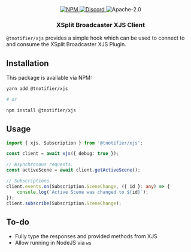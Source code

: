 <div align="center">
    <a href="https://www.npmjs.com/package/@tnotifier/xjs" target="_blank">
        <img src="https://img.shields.io/npm/v/@tnotifier/xjs?style=flat-square" alt="NPM" />
    </a>
    <a href="https://discord.gg/XMrHXtN" target="_blank">
        <img src="https://img.shields.io/discord/123906549860139008?color=7289DA&label=discord&logo=discord&logoColor=FFFFFF&style=flat-square" alt="Discord" />
    </a>
    <img src="https://img.shields.io/npm/l/@tnotifier/xjs?style=flat-square" alt="Apache-2.0" />
    <h3>XSplit Broadcaster XJS Client</h3>
</div>

`@tnotifier/xjs` provides a simple hook which can be used to connect to and consume the XSplit Broadcaster XJS Plugin.

## Installation

This package is available via NPM:

```bash
yarn add @tnotifier/xjs

# or

npm install @tnotifier/xjs
```

## Usage

```typescript
import { xjs, Subscription } from '@tnotifier/xjs';

const client = await xjs({ debug: true });

// Asynchronous requests.
const activeScene = await client.getActiveScene();

// Subscriptions.
client.events.on(Subscription.SceneChange, ({ id }: any) => {
    console.log(`Active Scene was changed to ${id}`);
});
client.subscribe(Subscription.SceneChange);
```

## To-do

- Fully type the responses and provided methods from XJS
- Allow running in NodeJS via `ws`
